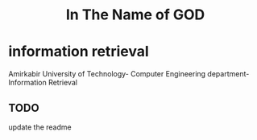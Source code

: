 <div align="center">
    <h1>In The Name of GOD</h1>
</div>

# information retrieval
Amirkabir University of Technology- Computer Engineering department- Information Retrieval

## TODO
 update the readme
